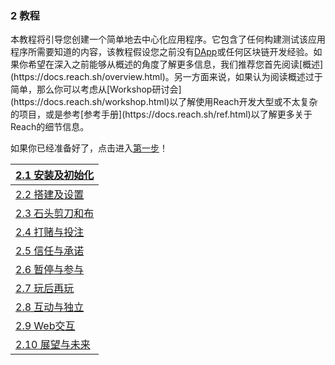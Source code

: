 ### 2 教程

本教程将引导您创建一个简单地去中心化应用程序。它包含了任何构建测试该应用程序所需要知道的内容，该教程假设您之前没有[DApp](https://docs.reach.sh/ref-model.html#\(tech._dapp\))或任何区块链开发经验。如果你希望在深入之前能够从概述的角度了解更多信息，我们推荐您首先阅读[概述](https://docs.reach.sh/overview.html)。另一方面来说，如果认为阅读概述过于简单，那么你可以考虑从[Workshop研讨会](https://docs.reach.sh/workshop.html)以了解使用Reach开发大型或不太复杂的项目，或是参考[参考手册](https://docs.reach.sh/ref.html)以了解更多关于Reach的细节信息。

如果你已经准备好了，点击进入[第一步](https://docs.reach.sh/tut-0.html)！

| [2.1 安装及初始化](https://docs.reach.sh/tut-0.html) |
| ---------------------------------------------------- |
| [2.2 搭建及设置](https://docs.reach.sh/tut-1.html)   |
| [2.3 石头剪刀和布](https://docs.reach.sh/tut-2.html) |
| [2.4 打赌与投注](https://docs.reach.sh/tut-3.html)   |
| [2.5 信任与承诺](https://docs.reach.sh/tut-4.html)   |
| [2.6 暂停与参与](https://docs.reach.sh/tut-5.html)   |
| [2.7 玩后再玩](https://docs.reach.sh/tut-6.html)     |
| [2.8 互动与独立](https://docs.reach.sh/tut-7.html)   |
| [2.9 Web交互](https://docs.reach.sh/tut-8.html)      |
| [2.10 展望与未来](https://docs.reach.sh/tut-9.html)  |